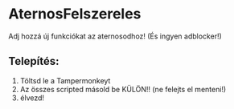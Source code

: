 # AternosFelszereles
Adj hozzá új funkciókat az aternosodhoz! (És ingyen adblocker!)
## Telepítés:
1. Töltsd le a Tampermonkeyt
2. Az összes scripted másold be KÜLÖN!! (ne felejts el menteni!)
3. élvezd!
